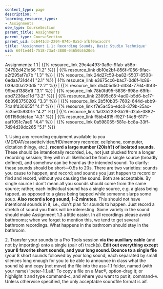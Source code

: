 ```yaml
---
content_type: page
description: ''
learning_resource_types:
- Assignments
ocw_type: CourseSection
parent_title: Assignments
parent_type: CourseSection
parent_uid: bc6441d3-2204-074b-0a5d-afbf0acacd74
title: 'Assignment 1.1: Recording Sounds, Basic Studio Technique'
uid: 60f1e441-7518-73a4-3880-04650b5620d6
---
```


  

Assignments: 1.1 | {{% resource_link 29c4a493-3a6e-9fab-a58b-34792d421d56 "1.2" %}} | {{% resource_link db10e2bf-856f-f056-9fac-a2f295af7e7b "1.3" %}} | {{% resource_link 24d27c59-ba82-5507-8503-6edaa731d441 "2.1" %}} | {{% resource_link e3675cc6-bac7-0d6f-1c86-039a00a220d5 "2.2" %}} | {{% resource_link db405d50-d334-7764-3bf3-99bad1388e1f "3.1" %}} | {{% resource_link 78b0fd95-5836-698e-69fb-abd7236ac11d "3.2" %}} | {{% resource_link 23695c65-4ad0-b5d6-bc17-6b3983750202 "3.3" %}} | {{% resource_link 2b5f0b35-7602-644d-ebb9-74a4fd30655f "4.1" %}} | {{% resource_link f7e5a45b-edc0-379b-25ac-7c35e059301e "4.2" %}} | {{% resource_link 1a035223-3b29-d2a5-0882-091156ddcfae "4.3" %}} | {{% resource_link f5bb4815-f927-14c8-6171-aaf1051c7ae9 "4.4" %}} | {{% resource_link 0a598055-581e-bc8a-33ff-7d94d39dc265 "5.1" %}}

  

1\. Using any recording equipment available to you (MD/DAT/cassette/video/HD/memory recorder, cellphone, computer, dictation thingy, etc.), **record a large number (20ish?) of isolated sounds**. These should be intentionally recorded, i.e., not just plucked from a longer recording session; they will in all likelihood be from a single source (broadly defined), and somehow can be heard as the intended sound. To clarify: these sounds should be short—0.5s to 20s. There are two varieties: sounds you cause to happen, and record; and sounds you just happen to record or find and record, without you causing the sound. Both are acceptable. By single source I don't mean all you sounds should come from the same source; rather, each individual sound has a single source, e.g. a glass being tapped, as opposed to a glass being tapped while someone slurps some soup. **Also record a long sound, 1–2 minutes**. This should not have intentional sounds in it, i.e., don't plan for sounds to happen. Just record a stretch of sound you think will be interesting. Some variety in the sound should make Assignment 1.3 a little easier. In all recordings please avoid bathrooms; when we forget to mention this, we tend to get several bathroom recordings. What happens in the bathroom should stay in the bathroom.

2\. Transfer your sounds to a Pro Tools session **via the auxiliary cable** (and not by importing) onto a single (pair of) track(s). **Edit out everything except your 8 favorite short sounds, and your long sound. Bounce to a single file** (your 8 short sounds followed by your long sound, each separated by small silences long enough for you to be able to announce in class what the sound is) and copy (not move) the file into the ass-1.1 folder, named (with your name) 'peter-1.1.aif.' To copy a file on a Mac®, option-drag it; or highlight it and type command-c, and where you want to put it, command-v. Unless otherwise specified, the only acceptable soundfile format is aif.